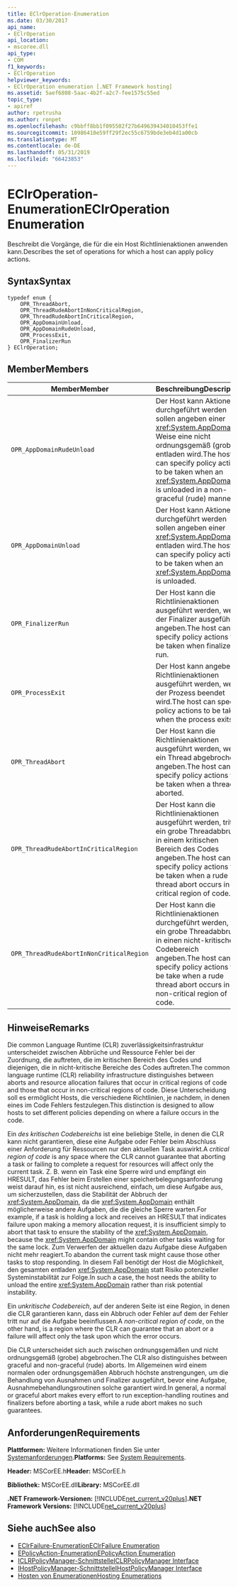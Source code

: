 ```yaml
---
title: EClrOperation-Enumeration
ms.date: 03/30/2017
api_name:
- EClrOperation
api_location:
- mscoree.dll
api_type:
- COM
f1_keywords:
- EClrOperation
helpviewer_keywords:
- EClrOperation enumeration [.NET Framework hosting]
ms.assetid: 5aef6808-5aac-4b2f-a2c7-fee1575c55ed
topic_type:
- apiref
author: rpetrusha
ms.author: ronpet
ms.openlocfilehash: c9bbff8bb1f095502f27b649639434010453ffe1
ms.sourcegitcommit: 10986410e59ff29f2ec55c6759bde3eb4d1a00cb
ms.translationtype: MT
ms.contentlocale: de-DE
ms.lasthandoff: 05/31/2019
ms.locfileid: "66423853"
---
```

# <a name="eclroperation-enumeration"></a><span data-ttu-id="0eb06-102">EClrOperation-Enumeration</span><span class="sxs-lookup"><span data-stu-id="0eb06-102">EClrOperation Enumeration</span></span>
<span data-ttu-id="0eb06-103">Beschreibt die Vorgänge, die für die ein Host Richtlinienaktionen anwenden kann.</span><span class="sxs-lookup"><span data-stu-id="0eb06-103">Describes the set of operations for which a host can apply policy actions.</span></span>  
  
## <a name="syntax"></a><span data-ttu-id="0eb06-104">Syntax</span><span class="sxs-lookup"><span data-stu-id="0eb06-104">Syntax</span></span>  
  
```  
typedef enum {  
    OPR_ThreadAbort,  
    OPR_ThreadRudeAbortInNonCriticalRegion,  
    OPR_ThreadRudeAbortInCriticalRegion,  
    OPR_AppDomainUnload,  
    OPR_AppDomainRudeUnload,  
    OPR_ProcessExit,  
    OPR_FinalizerRun  
} EClrOperation;  
```  
  
## <a name="members"></a><span data-ttu-id="0eb06-105">Member</span><span class="sxs-lookup"><span data-stu-id="0eb06-105">Members</span></span>  
  
|<span data-ttu-id="0eb06-106">Member</span><span class="sxs-lookup"><span data-stu-id="0eb06-106">Member</span></span>|<span data-ttu-id="0eb06-107">Beschreibung</span><span class="sxs-lookup"><span data-stu-id="0eb06-107">Description</span></span>|  
|------------|-----------------|  
|`OPR_AppDomainRudeUnload`|<span data-ttu-id="0eb06-108">Der Host kann Aktionen durchgeführt werden sollen angeben einer <xref:System.AppDomain> Weise eine nicht ordnungsgemäß (grobe) entladen wird.</span><span class="sxs-lookup"><span data-stu-id="0eb06-108">The host can specify policy actions to be taken when an <xref:System.AppDomain> is unloaded in a non-graceful (rude) manner.</span></span>|  
|`OPR_AppDomainUnload`|<span data-ttu-id="0eb06-109">Der Host kann Aktionen durchgeführt werden sollen angeben einer <xref:System.AppDomain> entladen wird.</span><span class="sxs-lookup"><span data-stu-id="0eb06-109">The host can specify policy actions to be taken when an <xref:System.AppDomain> is unloaded.</span></span>|  
|`OPR_FinalizerRun`|<span data-ttu-id="0eb06-110">Der Host kann die Richtlinienaktionen ausgeführt werden, wenn der Finalizer ausgeführt angeben.</span><span class="sxs-lookup"><span data-stu-id="0eb06-110">The host can specify policy actions to be taken when finalizers run.</span></span>|  
|`OPR_ProcessExit`|<span data-ttu-id="0eb06-111">Der Host kann angeben, Richtlinienaktionen ausgeführt werden, wenn der Prozess beendet wird.</span><span class="sxs-lookup"><span data-stu-id="0eb06-111">The host can specify policy actions to be taken when the process exits.</span></span>|  
|`OPR_ThreadAbort`|<span data-ttu-id="0eb06-112">Der Host kann die Richtlinienaktionen ausgeführt werden, wenn ein Thread abgebrochen angeben.</span><span class="sxs-lookup"><span data-stu-id="0eb06-112">The host can specify policy actions to be taken when a thread is aborted.</span></span>|  
|`OPR_ThreadRudeAbortInCriticalRegion`|<span data-ttu-id="0eb06-113">Der Host kann die Richtlinienaktionen ausgeführt werden, tritt ein grobe Threadabbruch in einem kritischen Bereich des Codes angeben.</span><span class="sxs-lookup"><span data-stu-id="0eb06-113">The host can specify policy actions to be taken when a rude thread abort occurs in a critical region of code.</span></span>|  
|`OPR_ThreadRudeAbortInNonCriticalRegion`|<span data-ttu-id="0eb06-114">Der Host kann die Richtlinienaktionen durchgeführt werden, tritt ein grobe Threadabbruch in einen nicht-kritische Codebereich angeben.</span><span class="sxs-lookup"><span data-stu-id="0eb06-114">The host can specify policy actions to be take when a rude thread abort occurs in a non-critical region of code.</span></span>|  
  
## <a name="remarks"></a><span data-ttu-id="0eb06-115">Hinweise</span><span class="sxs-lookup"><span data-stu-id="0eb06-115">Remarks</span></span>  
 <span data-ttu-id="0eb06-116">Die common Language Runtime (CLR) zuverlässigkeitsinfrastruktur unterscheidet zwischen Abbrüche und Ressource Fehler bei der Zuordnung, die auftreten, die im kritischen Bereich des Codes und diejenigen, die in nicht-kritische Bereiche des Codes auftreten.</span><span class="sxs-lookup"><span data-stu-id="0eb06-116">The common language runtime (CLR) reliability infrastructure distinguishes between aborts and resource allocation failures that occur in critical regions of code and those that occur in non-critical regions of code.</span></span> <span data-ttu-id="0eb06-117">Diese Unterscheidung soll es ermöglicht Hosts, die verschiedene Richtlinien, je nachdem, in denen eines im Code Fehlers festzulegen.</span><span class="sxs-lookup"><span data-stu-id="0eb06-117">This distinction is designed to allow hosts to set different policies depending on where a failure occurs in the code.</span></span>  
  
 <span data-ttu-id="0eb06-118">Ein *des kritischen Codebereichs* ist eine beliebige Stelle, in denen die CLR kann nicht garantieren, diese eine Aufgabe oder Fehler beim Abschluss einer Anforderung für Ressourcen nur den aktuellen Task auswirkt.</span><span class="sxs-lookup"><span data-stu-id="0eb06-118">A *critical region of code* is any space where the CLR cannot guarantee that aborting a task or failing to complete a request for resources will affect only the current task.</span></span> <span data-ttu-id="0eb06-119">Z. B. wenn ein Task eine Sperre wird und empfängt ein HRESULT, das Fehler beim Erstellen einer speicherbelegungsanforderung weist darauf hin, es ist nicht ausreichend, einfach, um diese Aufgabe aus, um sicherzustellen, dass die Stabilität der Abbruch der <xref:System.AppDomain>, da die <xref:System.AppDomain> enthält möglicherweise andere Aufgaben, die die gleiche Sperre warten.</span><span class="sxs-lookup"><span data-stu-id="0eb06-119">For example, if a task is holding a lock and receives an HRESULT that indicates failure upon making a memory allocation request, it is insufficient simply to abort that task to ensure the stability of the <xref:System.AppDomain>, because the <xref:System.AppDomain> might contain other tasks waiting for the same lock.</span></span> <span data-ttu-id="0eb06-120">Zum Verwerfen der aktuellen dazu Aufgabe diese Aufgaben nicht mehr reagiert.</span><span class="sxs-lookup"><span data-stu-id="0eb06-120">To abandon the current task might cause those other tasks to stop responding.</span></span> <span data-ttu-id="0eb06-121">In diesem Fall benötigt der Host die Möglichkeit, den gesamten entladen <xref:System.AppDomain> statt Risiko potenzieller Systeminstabilität zur Folge.</span><span class="sxs-lookup"><span data-stu-id="0eb06-121">In such a case, the host needs the ability to unload the entire <xref:System.AppDomain> rather than risk potential instability.</span></span>  
  
 <span data-ttu-id="0eb06-122">Ein *unkritische Codebereich*, auf der anderen Seite ist eine Region, in denen die CLR garantieren kann, dass ein Abbruch oder Fehler auf dem der Fehler tritt nur auf die Aufgabe beeinflussen.</span><span class="sxs-lookup"><span data-stu-id="0eb06-122">A *non-critical region of code*, on the other hand, is a region where the CLR can guarantee that an abort or a failure will affect only the task upon which the error occurs.</span></span>  
  
 <span data-ttu-id="0eb06-123">Die CLR unterscheidet sich auch zwischen ordnungsgemäßen und nicht ordnungsgemäß (grobe) abgebrochen.</span><span class="sxs-lookup"><span data-stu-id="0eb06-123">The CLR also distinguishes between graceful and non-graceful (rude) aborts.</span></span> <span data-ttu-id="0eb06-124">Im Allgemeinen wird einem normalen oder ordnungsgemäßen Abbruch höchste anstrengungen, um die Behandlung von Ausnahmen und Finalizer ausgeführt, bevor eine Aufgabe, Ausnahmebehandlungsroutinen solche garantiert wird.</span><span class="sxs-lookup"><span data-stu-id="0eb06-124">In general, a normal or graceful abort makes every effort to run exception-handling routines and finalizers before aborting a task, while a rude abort makes no such guarantees.</span></span>  
  
## <a name="requirements"></a><span data-ttu-id="0eb06-125">Anforderungen</span><span class="sxs-lookup"><span data-stu-id="0eb06-125">Requirements</span></span>  
 <span data-ttu-id="0eb06-126">**Plattformen:** Weitere Informationen finden Sie unter [Systemanforderungen](../../../../docs/framework/get-started/system-requirements.md).</span><span class="sxs-lookup"><span data-stu-id="0eb06-126">**Platforms:** See [System Requirements](../../../../docs/framework/get-started/system-requirements.md).</span></span>  
  
 <span data-ttu-id="0eb06-127">**Header:** MSCorEE.h</span><span class="sxs-lookup"><span data-stu-id="0eb06-127">**Header:** MSCorEE.h</span></span>  
  
 <span data-ttu-id="0eb06-128">**Bibliothek:** MSCorEE.dll</span><span class="sxs-lookup"><span data-stu-id="0eb06-128">**Library:** MSCorEE.dll</span></span>  
  
 <span data-ttu-id="0eb06-129">**.NET Framework-Versionen:** [!INCLUDE[net_current_v20plus](../../../../includes/net-current-v20plus-md.md)]</span><span class="sxs-lookup"><span data-stu-id="0eb06-129">**.NET Framework Versions:** [!INCLUDE[net_current_v20plus](../../../../includes/net-current-v20plus-md.md)]</span></span>  
  
## <a name="see-also"></a><span data-ttu-id="0eb06-130">Siehe auch</span><span class="sxs-lookup"><span data-stu-id="0eb06-130">See also</span></span>

- [<span data-ttu-id="0eb06-131">EClrFailure-Enumeration</span><span class="sxs-lookup"><span data-stu-id="0eb06-131">EClrFailure Enumeration</span></span>](../../../../docs/framework/unmanaged-api/hosting/eclrfailure-enumeration.md)
- [<span data-ttu-id="0eb06-132">EPolicyAction-Enumeration</span><span class="sxs-lookup"><span data-stu-id="0eb06-132">EPolicyAction Enumeration</span></span>](../../../../docs/framework/unmanaged-api/hosting/epolicyaction-enumeration.md)
- [<span data-ttu-id="0eb06-133">ICLRPolicyManager-Schnittstelle</span><span class="sxs-lookup"><span data-stu-id="0eb06-133">ICLRPolicyManager Interface</span></span>](../../../../docs/framework/unmanaged-api/hosting/iclrpolicymanager-interface.md)
- [<span data-ttu-id="0eb06-134">IHostPolicyManager-Schnittstelle</span><span class="sxs-lookup"><span data-stu-id="0eb06-134">IHostPolicyManager Interface</span></span>](../../../../docs/framework/unmanaged-api/hosting/ihostpolicymanager-interface.md)
- [<span data-ttu-id="0eb06-135">Hosten von Enumerationen</span><span class="sxs-lookup"><span data-stu-id="0eb06-135">Hosting Enumerations</span></span>](../../../../docs/framework/unmanaged-api/hosting/hosting-enumerations.md)
